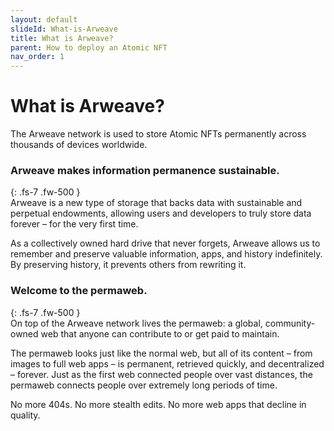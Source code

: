 ```yaml
---
layout: default
slideId: What-is-Arweave
title: What is Arweave?
parent: How to deploy an Atomic NFT
nav_order: 1
---
```


# What is Arweave?
The Arweave network is used to store Atomic NFTs permanently across thousands of devices worldwide. 

### Arweave makes information permanence sustainable.
{: .fs-7 .fw-500 }
<br>
Arweave is a new type of storage that backs data with sustainable and perpetual endowments, allowing users and developers to truly store data forever – for the very first time.

As a collectively owned hard drive that never forgets, Arweave allows us to remember and preserve valuable information, apps, and history indefinitely. By preserving history, it prevents others from rewriting it.

### Welcome to the permaweb.
{: .fs-7 .fw-500 }
<br>
On top of the Arweave network lives the permaweb: a global, community-owned web that anyone can contribute to or get paid to maintain.

The permaweb looks just like the normal web, but all of its content – from images to full web apps – is permanent, retrieved quickly, and decentralized – forever. Just as the first web connected people over vast distances, the permaweb connects people over extremely long periods of time.

No more 404s. No more stealth edits. No more web apps that decline in quality.